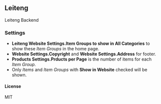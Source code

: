 ## Leiteng

Leiteng Backend

### Settings

- **Leiteng Website Settings.Item Groups to show in All Categories** to show these _Item Groups_ in the home page.
- **Website Settings.Copyright** and **Website Settings.Address** for footer.
- **Products Settings.Prducts per Page** is the number of items for each _Item Group_.
- Only _Items_ and _Item Groups_ with **Show in Website** checked will be shown.

#### License

MIT

